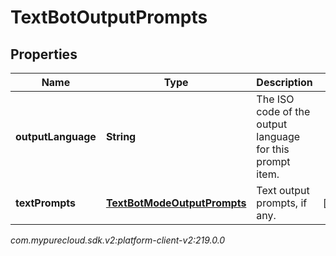 # TextBotOutputPrompts


## Properties

| Name | Type | Description | Notes |
| ------------ | ------------- | ------------- | ------------- |
| **outputLanguage** | **String** | The ISO code of the output language for this prompt item. |  |
| **textPrompts** | [**TextBotModeOutputPrompts**](TextBotModeOutputPrompts) | Text output prompts, if any. |  [optional] |




_com.mypurecloud.sdk.v2:platform-client-v2:219.0.0_
